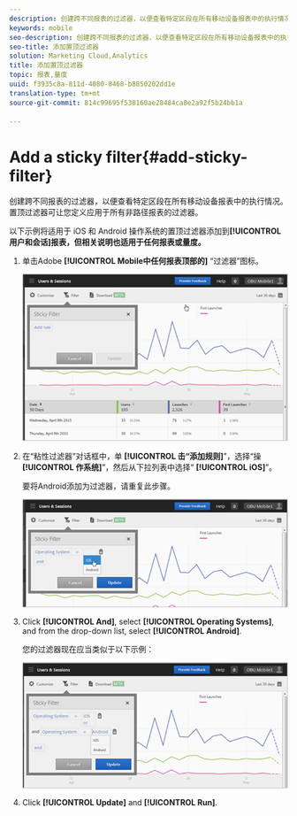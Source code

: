 ```yaml
---
description: 创建跨不同报表的过滤器，以便查看特定区段在所有移动设备报表中的执行情况。置顶过滤器可让您定义应用于所有非路径报表的过滤器。
keywords: mobile
seo-description: 创建跨不同报表的过滤器，以便查看特定区段在所有移动设备报表中的执行情况。置顶过滤器可让您定义应用于所有非路径报表的过滤器。
seo-title: 添加置顶过滤器
solution: Marketing Cloud,Analytics
title: 添加置顶过滤器
topic: 报表,量度
uuid: f3935c8a-811d-4080-8468-b8850202dd1e
translation-type: tm+mt
source-git-commit: 814c99695f538160ae28484ca8e2a92f5b24bb1a

---
```



# Add a sticky filter{#add-sticky-filter}

创建跨不同报表的过滤器，以便查看特定区段在所有移动设备报表中的执行情况。置顶过滤器可让您定义应用于所有非路径报表的过滤器。

以下示例将适用于 iOS 和 Android 操作系统的置顶过滤器添加到&#x200B;**[!UICONTROL 用户和会话]报表，但相关说明也适用于任何报表或量度。**

1. 单击Adobe **[!UICONTROL Mobile中任何报表顶部的]** “过滤器”图标。

   ![](assets/sticky-filters.png)

1. 在“粘性过滤器”对话框中，单 **[!UICONTROL 击“添加规则]**”，选择“操 **[!UICONTROL 作系统]**”，然后从下拉列表中选择“ **[!UICONTROL iOS]**”。

   要将Android添加为过滤器，请重复此步骤。

   ![](assets/sticky2.png)

1. Click **[!UICONTROL And]**, select **[!UICONTROL Operating Systems]**, and from the drop-down list, select **[!UICONTROL Android]**.

   您的过滤器现在应当类似于以下示例：

   ![](assets/sticky3.png)

1. Click **[!UICONTROL Update]** and **[!UICONTROL Run]**.
